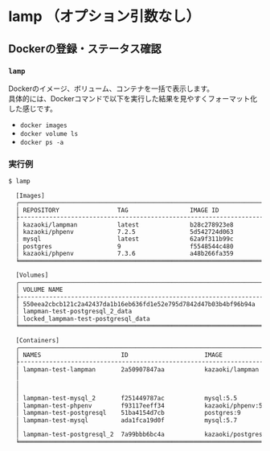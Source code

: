 
# lamp （オプション引数なし）

## Dockerの登録・ステータス確認

### `lamp`

Dockerのイメージ、ボリューム、コンテナを一括で表示します。  
具体的には、Dockerコマンドで以下を実行した結果を見やすくフォーマット化した感じです。

- `docker images`
- `docker volume ls`
- `docker ps -a`

### 実行例
<pre style="font-size:12px;white-space:pre;line-height:1.2em">
$ lamp

  [Images]
  ╭──────────────────────────────────────────────────────────────────────────────────────────────╮
  │ REPOSITORY                TAG                 IMAGE ID            CREATED             SIZE   │
  ├╶╶╶╶╶╶╶╶╶╶╶╶╶╶╶╶╶╶╶╶╶╶╶╶╶╶╶╶╶╶╶╶╶╶╶╶╶╶╶╶╶╶╶╶╶╶╶╶╶╶╶╶╶╶╶╶╶╶╶╶╶╶╶╶╶╶╶╶╶╶╶╶╶╶╶╶╶╶╶╶╶╶╶╶╶╶╶╶╶╶╶╶╶╶┤
  │ kazaoki/lampman           latest              b28c278923e8        4 weeks ago         747MB  │
  │ kazaoki/phpenv            7.2.5               5d542724d063        7 weeks ago         261MB  │
  │ mysql                     latest              62a9f311b99c        3 months ago        445MB  │
  │ postgres                  9                   f5548544c480        3 months ago        230MB  │
  │ kazaoki/phpenv            7.3.6               a48b266fa359        5 months ago        262MB  │
  ╘══════════════════════════════════════════════════════════════════════════════════════════════╛

  [Volumes]
  ╭──────────────────────────────────────────────────────────────────────────────────────────────╮
  │ VOLUME NAME                                                        DRIVER              SCOPE │
  ├╶╶╶╶╶╶╶╶╶╶╶╶╶╶╶╶╶╶╶╶╶╶╶╶╶╶╶╶╶╶╶╶╶╶╶╶╶╶╶╶╶╶╶╶╶╶╶╶╶╶╶╶╶╶╶╶╶╶╶╶╶╶╶╶╶╶╶╶╶╶╶╶╶╶╶╶╶╶╶╶╶╶╶╶╶╶╶╶╶╶╶╶╶╶┤
  │ 550eea2cbcb121c2a42437da1b16eb636fd1e52e795d7842d47b03b4bf96b94a   local               local │
  │ lampman-test-postgresql_2_data                                     local               local │
  │ locked_lampman-test-postgresql_data                                local               local │
  ╘══════════════════════════════════════════════════════════════════════════════════════════════╛

  [Containers]
  ╭────────────────────────────────────────────────────────────────────────────────────────────────────────────────────────────╮
  │ NAMES                      ID                     IMAGE                  STATUS                     PORTS                  │
  ├╶╶╶╶╶╶╶╶╶╶╶╶╶╶╶╶╶╶╶╶╶╶╶╶╶╶╶╶╶╶╶╶╶╶╶╶╶╶╶╶╶╶╶╶╶╶╶╶╶╶╶╶╶╶╶╶╶╶╶╶╶╶╶╶╶╶╶╶╶╶╶╶╶╶╶╶╶╶╶╶╶╶╶╶╶╶╶╶╶╶╶╶╶╶╶╶╶╶╶╶╶╶╶╶╶╶╶╶╶╶╶╶╶╶╶╶╶╶╶╶╶╶╶╶┤
  │ lampman-test-lampman       2a50907847aa           kazaoki/lampman        Up 17 minutes              0.0.0.0:80->80/tcp     │
  │                                                                                                     0.0.0.0:443->443/tcp   │
  │                                                                                                     0.0.0.0:2222->22/tcp   │
  │                                                                                                     0.0.0.0:9981->1080/tcp │
  │ lampman-test-mysql_2       f251449787ac           mysql:5.5              Up 17 minutes              0.0.0.0:3307->3306/tcp │
  │ lampman-test-phpenv        f93117eeff34           kazaoki/phpenv:5.6.22  Exited (0) 17 minutes ago                         │
  │ lampman-test-postgresql    51ba4154d7cb           postgres:9             Up 17 minutes              0.0.0.0:5432->5432/tcp │
  │ lampman-test-mysql         ada1fca19d0f           mysql:5.7              Up 17 minutes              0.0.0.0:3306->3306/tcp │
  │                                                                                                     33060/tcp              │
  │ lampman-test-postgresql_2  7a99bbb6bc4a           kazaoki/postgres-bigm  Up 17 minutes              0.0.0.0:5433->5432/tcp │
  ╘════════════════════════════════════════════════════════════════════════════════════════════════════════════════════════════╛
</pre>
